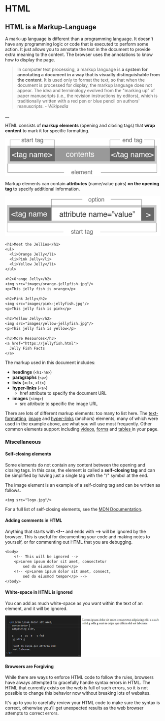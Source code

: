 # HTML

## HTML is a Markup-Language

A mark-up language is different than a programming language. It doesn't have any programming logic or code that is executed to perform some action. It just allows you to annotate the text in the document to provide extra meaning to the content. The browser uses the annotations to know how to display the page.

> In computer text processing, a markup language is **a system for annotating a document in a way that is visually distinguishable from the content**. It is used only to format the text, so that when the document is processed for display, the markup language does not appear. The idea and terminology evolved from the "marking up" of paper manuscripts \(i.e., the revision instructions by editors\), which is traditionally written with a red pen or blue pencil on authors' manuscripts. - _Wikipedia_

\_\_

HTML consists of **markup elements** \(opening and closing tags\) that **wrap content** to mark it for specific formatting.  

![](../../.gitbook/assets/image%20%28267%29.png)

Markup elements can contain **attributes** \(name/value pairs\)  **on the opening tag** to specify additional information.

![](../../.gitbook/assets/image%20%28254%29.png)

```markup
<h1>Meet the Jellies</h1>
<ul>
  <li>Orange Jelly</li>
  <li>Pink Jelly</li>
  <li>Yellow Jelly</li>
</ul>

<h2>Orange Jelly</h2>
<img src="images/orange-jellyfish.jpg"/>
<p>This jelly fish is orange</p>

<h2>Pink Jelly</h2>
<img src="images/pink-jellyfish.jpg"/>
<p>This jelly fish is pink</p>

<h2>Yellow Jelly</h2>
<img src="images/yellow-jellyfish.jpg"/>
<p>This jelly fish is yellow</p>

<h3>More Resources</h3>
<a href="https://jellyfish.html">
  Jelly Fish Facts
</a>
```

The markup used in this document includes: 

* **headings** \(`<h1-h6>`\)
* **paragraphs** \(`<p>`\)
* **lists** \(`<ul>`, `<li>`\)
* **hyper-links** \(`<a>`\) 
  * href attribute to specify the document URL
* **images** \(`<img>`\)
  * src attribute to specific the image URL

There are lots of different markup elements: too many to list here. The [text-formatting](text-formatting-elemetns.md), [image](images.md) and [hyper-links](links.md) \(anchors\) elements, many of which were used in the example above, are what you will use most frequently. Other common elements support including [videos](video.md), [forms](forms.md) and [tables ](tables.md)in your page.

### 

### Miscellaneous

#### Self-closing elements

Some elements do not contain any content between the opening and closing tags. In this case, the element is called a **self-closing tag** and can be simplified by having just a single tag with the "/" symbol at the end.

The image element is an example of a self-closing tag and can be written as follows.

```markup
<img src="logo.jpg"/>
```

For a full list of self-closing elements, see the [MDN Documentation](https://developer.mozilla.org/en-US/docs/Glossary/Empty_element).

#### Adding comments in HTML

Anything that starts with **&lt;!--** and ends with **--&gt;** will be ignored by the browser. This is useful for documenting your code and making notes to yourself, or for commenting out HTML that you are debugging.

```markup
<body>
    <!-- This will be ignored -->
    <p>Lorem ipsum dolor sit amet, consectetur 
        sed do eiusmod tempor</p>
    <!-- <p>Lorem ipsum dolor sit amet, consect, 
        sed do eiusmod tempor</p> -->  
</body>
```

#### White-space in HTML is ignored

You can add as much white-space as you want within the text of an element, and it will be ignored.

![](../../.gitbook/assets/image%20%28263%29.png)

#### Browsers are Forgiving

While there are ways to enforce HTML code to follow the rules, browsers have always attempted to gracefully handle syntax errors in HTML. The HTML that currently exists on the web is full of such errors, so it is not possible to change this behavior now without breaking lots of websites.

It's up to you to carefully review your HTML code to make sure the syntax is correct, otherwise you'll get unexpected results as the web browser attempts to correct errors.

